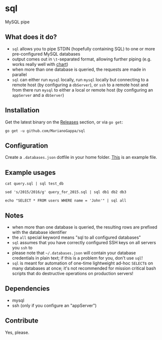 # sql
MySQL pipe

## What does it do?

- `sql` allows you to pipe STDIN (hopefully containing SQL) to one or more pre-configured MySQL databases
- output comes out in `\t`-separated format, allowing further piping (e.g. works really well with [chart](https://github.com/MarianoGappa/chart))
- when more than one database is queried, the requests are made in parallel
- `sql` can either run `mysql` locally, run `mysql` locally but connecting to a remote host (by configuring a `dbServer`), or `ssh` to a remote host and from there run `mysql` to either a local or remote host (by configuring an `appServer` and a `dbServer`)

## Installation

Get the latest binary on the [Releases](https://github.com/MarianoGappa/sql/releases) section, or via `go get`:
```
go get -u github.com/MarianoGappa/sql
```

## Configuration

Create a `.databases.json` dotfile in your home folder. [This](.databases.json.example) is an example file.

## Example usages

```
cat query.sql | sql test_db

sed 's/2015/2016/g' query_for_2015.sql | sql db1 db2 db3

echo "SELECT * FROM users WHERE name = 'John'" | sql all
```

## Notes

- when more than one database is queried, the resulting rows are prefixed with the database identifier
- the `all` special keyword means "sql to all configured databases"
- `sql` assumes that you have correctly configured SSH keys on all servers you `ssh` to
- please note that `~/.databases.json` will contain your database credentials in plain text; if this is a problem for you, don't use `sql`!
- `sql` is meant for automation of one-time lightweight ad-hoc `SELECT`s on many databases at once; it's not recommended for mission critical bash scripts that do destructive operations on production servers!

## Dependencies

- mysql
- ssh (only if you configure an "appServer")

## Contribute

Yes, please.
